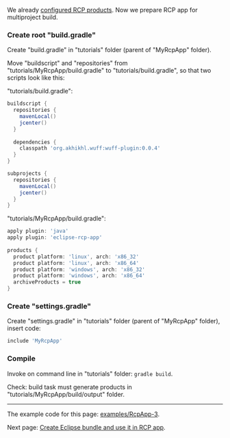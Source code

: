 We already [configured RCP products](Configure-RCP-products). Now we prepare RCP app for multiproject build.

### Create root "build.gradle"

Create "build.gradle" in "tutorials" folder (parent of "MyRcpApp" folder).

Move "buildscript" and "repositories" from "tutorials/MyRcpApp/build.gradle" to "tutorials/build.gradle", so that two scripts look like this:

"tutorials/build.gradle":
```groovy
buildscript {
  repositories {
    mavenLocal()
    jcenter()
  }
  
  dependencies {
    classpath 'org.akhikhl.wuff:wuff-plugin:0.0.4'
  }
}

subprojects {
  repositories {
    mavenLocal()
    jcenter()
  }
}
```

"tutorials/MyRcpApp/build.gradle":
```groovy
apply plugin: 'java'
apply plugin: 'eclipse-rcp-app'
  
products {
  product platform: 'linux', arch: 'x86_32'
  product platform: 'linux', arch: 'x86_64'
  product platform: 'windows', arch: 'x86_32'
  product platform: 'windows', arch: 'x86_64'
  archiveProducts = true
}
```

### Create "settings.gradle"

Create "settings.gradle" in "tutorials" folder (parent of "MyRcpApp" folder), insert code:

```groovy
include 'MyRcpApp'
```

### Compile

Invoke on command line in "tutorials" folder: `gradle build`.

Check: build task must generate products in "tutorials/MyRcpApp/build/output" folder.

---

The example code for this page: [examples/RcpApp-3](../tree/master/examples/RcpApp-3).

Next page: [Create Eclipse bundle and use it in RCP app](Create-Eclipse-bundle-and-use-it-in-RCP-app).